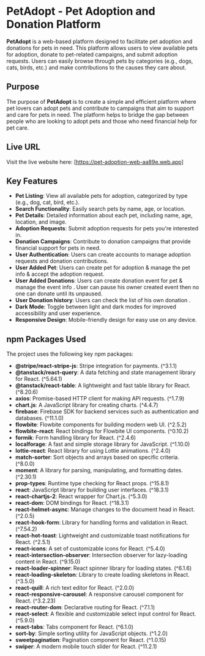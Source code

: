 # PetAdopt - Pet Adoption and Donation Platform

**PetAdopt** is a web-based platform designed to facilitate pet adoption and donations for pets in need. This platform allows users to view available pets for adoption, donate to pet-related campaigns, and submit adoption requests. Users can easily browse through pets by categories (e.g., dogs, cats, birds, etc.) and make contributions to the causes they care about.

## Purpose

The purpose of **PetAdopt** is to create a simple and efficient platform where pet lovers can adopt pets and contribute to campaigns that aim to support and care for pets in need. The platform helps to bridge the gap between people who are looking to adopt pets and those who need financial help for pet care.

## Live URL

Visit the live website here: [https://pet-adoption-web-aa89e.web.app]

## Key Features

- **Pet Listing**: View all available pets for adoption, categorized by type (e.g., dog, cat, bird, etc.).
- **Search Functionality**: Easily search pets by name, age, or location.
- **Pet Details**: Detailed information about each pet, including name, age, location, and image.
- **Adoption Requests**: Submit adoption requests for pets you're interested in.
- **Donation Campaigns**: Contribute to donation campaigns that provide financial support for pets in need.
- **User Authentication**: Users can create accounts to manage adoption requests and donation contributions.
- **User Added Pet**: Users can create pet for adoption & manage the pet info & accept the adoption request.
- **User Added Donations**: Users can create donation event for pet & manage the event info . User can pause his owner created event then no one can donate until its unpaused. 
- **User Donation history**: Users can check the list of his own donation .
- **Dark Mode**: Toggle between light and dark modes for improved accessibility and user experience.
- **Responsive Design**: Mobile-friendly design for easy use on any device.

## npm Packages Used

The project uses the following key npm packages:

- **@stripe/react-stripe-js**: Stripe integration for payments. (^3.1.1)
- **@tanstack/react-query**: A data fetching and state management library for React. (^5.64.1)
- **@tanstack/react-table**: A lightweight and fast table library for React. (^8.20.6)
- **axios**: Promise-based HTTP client for making API requests. (^1.7.9)
- **chart.js**: A JavaScript library for creating charts. (^4.4.7)
- **firebase**: Firebase SDK for backend services such as authentication and databases. (^11.1.0)
- **flowbite**: Flowbite components for building modern web UI. (^2.5.2)
- **flowbite-react**: React bindings for Flowbite UI components. (^0.10.2)
- **formik**: Form handling library for React. (^2.4.6)
- **localforage**: A fast and simple storage library for JavaScript. (^1.10.0)
- **lottie-react**: React library for using Lottie animations. (^2.4.0)
- **match-sorter**: Sort objects and arrays based on specific criteria. (^8.0.0)
- **moment**: A library for parsing, manipulating, and formatting dates. (^2.30.1)
- **prop-types**: Runtime type checking for React props. (^15.8.1)
- **react**: JavaScript library for building user interfaces. (^18.3.1)
- **react-chartjs-2**: React wrapper for Chart.js. (^5.3.0)
- **react-dom**: DOM bindings for React. (^18.3.1)
- **react-helmet-async**: Manage changes to the document head in React. (^2.0.5)
- **react-hook-form**: Library for handling forms and validation in React. (^7.54.2)
- **react-hot-toast**: Lightweight and customizable toast notifications for React. (^2.5.1)
- **react-icons**: A set of customizable icons for React. (^5.4.0)
- **react-intersection-observer**: Intersection observer for lazy-loading content in React. (^9.15.0)
- **react-loader-spinner**: React spinner library for loading states. (^6.1.6)
- **react-loading-skeleton**: Library to create loading skeletons in React. (^3.5.0)
- **react-quill**: A rich text editor for React. (^2.0.0)
- **react-responsive-carousel**: A responsive carousel component for React. (^3.2.23)
- **react-router-dom**: Declarative routing for React. (^7.1.1)
- **react-select**: A flexible and customizable select input control for React. (^5.9.0)
- **react-tabs**: Tabs component for React. (^6.1.0)
- **sort-by**: Simple sorting utility for JavaScript objects. (^1.2.0)
- **sweetpagination**: Pagination component for React. (^1.0.15)
- **swiper**: A modern mobile touch slider for React. (^11.2.1)


